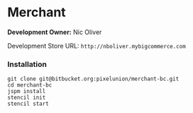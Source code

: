 # Merchant

**Development Owner:** Nic Oliver

Development Store URL: `http://nboliver.mybigcommerce.com`

### Installation

```
git clone git@bitbucket.org:pixelunion/merchant-bc.git
cd merchant-bc
jspm install
stencil init
stencil start
```
